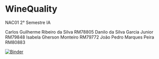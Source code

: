 # WineQuality
NAC01 2° Semestre IA

Carlos Guilherme Ribeiro da Silva RM78805
Danilo da Silva Garcia Junior RM79848
Isabela Gherson Monteiro RM79772
João Pedro Marques Peira RM80883

[![Binder](https://mybinder.org/badge_logo.svg)](https://mybinder.org/v2/gh/isagmonteiro/WineQuality/master)
